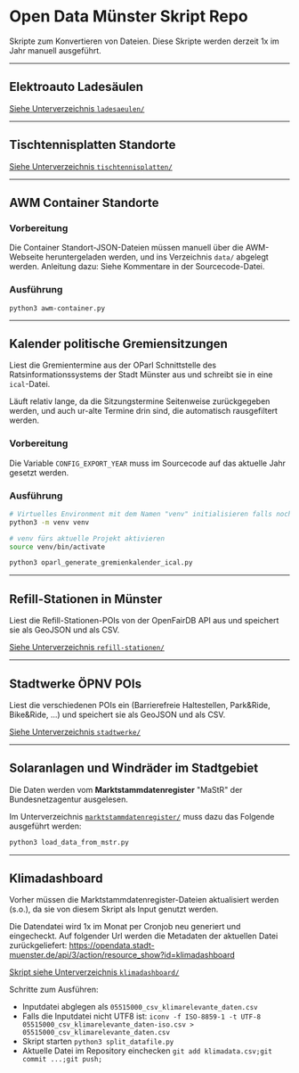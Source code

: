 

# Open Data Münster Skript Repo
Skripte zum Konvertieren von Dateien. Diese Skripte werden derzeit 1x im Jahr manuell ausgeführt.

--------------

## Elektroauto Ladesäulen

[Siehe Unterverzeichnis `ladesaeulen/`](ladesaeulen)

--------------

## Tischtennisplatten Standorte

[Siehe Unterverzeichnis `tischtennisplatten/`](tischtennisplatten)

--------------

## AWM Container Standorte

### Vorbereitung
Die Container Standort-JSON-Dateien müssen manuell über die AWM-Webseite heruntergeladen werden, und ins Verzeichnis `data/` abgelegt werden. Anleitung dazu: Siehe Kommentare in der Sourcecode-Datei.

### Ausführung
```
python3 awm-container.py
```

--------------

## Kalender politische Gremiensitzungen

Liest die Gremientermine aus der OParl Schnittstelle des Ratsinformationssystems der Stadt Münster aus und schreibt sie in eine `ical`-Datei.

Läuft relativ lange, da die Sitzungstermine Seitenweise zurückgegeben werden, und auch ur-alte Termine drin sind, die automatisch rausgefiltert werden.

### Vorbereitung

Die Variable `CONFIG_EXPORT_YEAR` muss im Sourcecode auf das aktuelle Jahr gesetzt werden.

### Ausführung

```bash
# Virtuelles Environment mit dem Namen "venv" initialisieren falls noch kein venv-Unterverzeichnis da ist:
python3 -m venv venv

# venv fürs aktuelle Projekt aktivieren
source venv/bin/activate

python3 oparl_generate_gremienkalender_ical.py
```

--------------

## Refill-Stationen in Münster

Liest die Refill-Stationen-POIs von der OpenFairDB API aus und speichert sie als GeoJSON und als CSV.

[Siehe Unterverzeichnis `refill-stationen/`](refill-stationen)

--------------

## Stadtwerke ÖPNV POIs

Liest die verschiedenen POIs ein (Barrierefreie Haltestellen, Park&Ride, Bike&Ride, ...) und speichert sie als GeoJSON und als CSV.

[Siehe Unterverzeichnis `stadtwerke/`](stadtwerke)

--------------

## Solaranlagen und Windräder im Stadtgebiet

Die Daten werden vom **Marktstammdatenregister** "MaStR" der Bundesnetzagentur ausgelesen.

Im Unterverzeichnis [`marktstammdatenregister/`](marktstammdatenregister) muss dazu das Folgende ausgeführt werden:

```bash
python3 load_data_from_mstr.py
```

--------------

## Klimadashboard

Vorher müssen die Marktstammdatenregister-Dateien aktualisiert werden (s.o.), da sie von diesem Skript als Input genutzt werden.

Die Datendatei wird 1x im Monat per Cronjob neu generiert und eingecheckt.
Auf folgender Url werden die Metadaten der aktuellen Datei zurückgeliefert: https://opendata.stadt-muenster.de/api/3/action/resource_show?id=klimadashboard

[Skript siehe Unterverzeichnis `klimadashboard/`](klimadashboard)

Schritte zum Ausführen:
* Inputdatei abglegen als `05515000_csv_klimarelevante_daten.csv`
* Falls die Inputdatei nicht UTF8 ist: `iconv -f ISO-8859-1 -t UTF-8 05515000_csv_klimarelevante_daten-iso.csv > 05515000_csv_klimarelevante_daten.csv`
* Skript starten `python3 split_datafile.py`
* Aktuelle Datei im Repository einchecken `git add klimadata.csv;git commit ...;git push;`